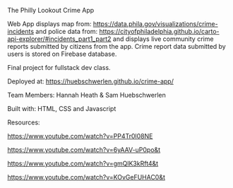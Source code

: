 The Philly Lookout Crime App

Web App displays map from: https://data.phila.gov/visualizations/crime-incidents
and police data from: https://cityofphiladelphia.github.io/carto-api-explorer/#incidents_part1_part2
and displays live community crime reports submitted by citizens from the app. 
Crime report data submitted by users is stored on Firebase database.

Final project for fullstack dev class. 

Deployed at: https://huebschwerlen.github.io/crime-app/

Team Members: Hannah Heath & Sam Huebschwerlen


Built with: HTML, CSS and Javascript


Resources: 

https://www.youtube.com/watch?v=PP4Tr0l08NE

https://www.youtube.com/watch?v=6yAAV-uP0po&t

https://www.youtube.com/watch?v=gmQlK3kRft4&t

https://www.youtube.com/watch?v=KOvGeFUHAC0&t

